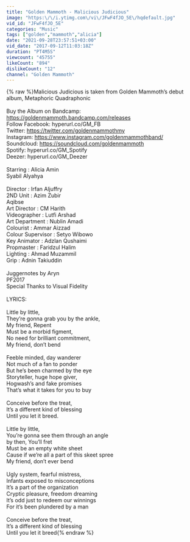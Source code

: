 ```yaml
---
title: "Golden Mammoth - Malicious Judicious"
image: "https:\/\/i.ytimg.com\/vi\/JFwF4fJO_5E\/hqdefault.jpg"
vid_id: "JFwF4fJO_5E"
categories: "Music"
tags: ["golden","mammoth","alicia"]
date: "2021-09-28T23:57:51+03:00"
vid_date: "2017-09-12T11:03:18Z"
duration: "PT4M5S"
viewcount: "45755"
likeCount: "894"
dislikeCount: "12"
channel: "Golden Mammoth"
---
```

{% raw %}Malicious Judicious is taken from Golden Mammoth’s debut album, Metaphoric Quadraphonic<br /><br />Buy the Album on Bandcamp: <a rel="nofollow" target="blank" href="https://goldenmammoth.bandcamp.com/releases">https://goldenmammoth.bandcamp.com/releases</a><br />Follow Facebook: hyperurl.co/GM_FB<br />Twitter: <a rel="nofollow" target="blank" href="https://twitter.com/goldenmammothmy">https://twitter.com/goldenmammothmy</a><br />Instagram: <a rel="nofollow" target="blank" href="https://www.instagram.com/goldenmammothband/">https://www.instagram.com/goldenmammothband/</a><br />Soundcloud: <a rel="nofollow" target="blank" href="https://soundcloud.com/goldenmammoth">https://soundcloud.com/goldenmammoth</a><br />Spotify: hyperurl.co/GM_Spotify<br />Deezer: hyperurl.co/GM_Deezer<br /><br />Starring : Alicia Amin<br />                 Syabil Alyahya<br /><br />Director : Irfan Aljuffry<br />2ND Unit : Azim Zubir<br />                   Aqibse<br />Art Director : CM Harith<br />Videographer : Lutfi Arshad<br />Art Department : Nublin Amadi<br />Colourist : Ammar Aizzad<br />Colour Supervisor : Setyo Wibowo<br />Key Animator : Adzlan Qushaimi<br />Propmaster : Faridzul Halim<br />Lighting : Ahmad Muzammil<br />Grip : Adnin Takiuddin<br /><br />Juggernotes by Aryn<br />PF2017<br />Special Thanks to Visual Fidelity<br /><br />LYRICS:<br /><br />Little by little,<br />They’re gonna grab you by the ankle, <br />My friend, Repent<br />Must be a morbid figment,<br />No need for brilliant commitment,<br />My friend, don’t bend<br /><br />Feeble minded, day wanderer <br />Not much of a fan to ponder <br />But he’s been charmed by the eye <br />Storyteller, huge hope giver, <br />Hogwash’s and fake promises <br />That’s what it takes for you to buy<br /><br />Conceive before the treat, <br />It’s a different kind of blessing <br />Until you let it breed.<br /><br />Little by little,<br />You’re gonna see them through an angle <br />by then, You’ll fret<br />Must be an empty white sheet<br />Cause if we’re all a part of this skeet spree <br />My friend, don’t ever bend<br /><br />Ugly system, fearful mistress, <br />Infants exposed to misconceptions <br />It’s a part of the organization <br />Cryptic pleasure, freedom dreaming <br />It’s odd just to redeem our winnings <br />For it’s been plundered by a man<br /><br />Conceive before the treat, <br />It’s a different kind of blessing <br />Until you let it breed{% endraw %}

